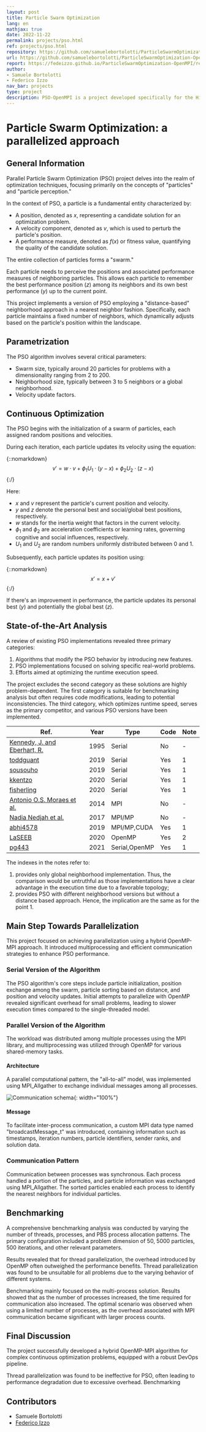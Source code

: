 ```yaml
---
layout: post
title: Particle Swarm Optimization
lang: en
mathjax: true
date: 2022-11-22
permalink: projects/pso.html
ref: projects/pso.html
repository: https://github.com/samuelebortolotti/ParticleSwarmOptimization-OpenMPI
url: https://github.com/samuelebortolotti/ParticleSwarmOptimization-OpenMPI
report: https://fedeizzo.github.io/ParticleSwarmOptimization-OpenMPI/report.pdf
author: 
- Samuele Bortolotti
- Federico Izzo
nav_bar: projects
type: project
description: PSO-OpenMPI is a project developed specifically for the High Performance Computing for Data Science course as part of the Master's Degree program in Computer Science at the University of Trento. It provides a fundamental implementation of Particle Swarm Optimization (PSO) with support for cluster-based computations using OpenMPI, along with efficient thread parallelization through OpenMP.
---
```

# Particle Swarm Optimization: a parallelized approach

## General Information

Parallel Particle Swarm Optimization (PSO) project delves into the realm of optimization techniques, focusing primarily on the concepts of "particles" and "particle perception."

In the context of PSO, a particle is a fundamental entity characterized by:

- A position, denoted as $x$, representing a candidate solution for an optimization problem.
- A velocity component, denoted as $v$, which is used to perturb the particle's position.
- A performance measure, denoted as $f(x)$ or fitness value, quantifying the quality of the candidate solution.

The entire collection of particles forms a "swarm."

Each particle needs to perceive the positions and associated performance measures of neighboring particles. This allows each particle to remember the best performance position ($z$) among its neighbors and its own best performance ($y$) up to the current point.

This project implements a version of PSO employing a "distance-based" neighborhood approach in a nearest neighbor fashion. Specifically, each particle maintains a fixed number of neighbors, which dynamically adjusts based on the particle's position within the landscape.

## Parametrization

The PSO algorithm involves several critical parameters:

- Swarm size, typically around 20 particles for problems with a dimensionality ranging from 2 to 200.
- Neighborhood size, typically between 3 to 5 neighbors or a global neighborhood.
- Velocity update factors.

## Continuous Optimization

The PSO begins with the initialization of a swarm of particles, each assigned random positions and velocities.

During each iteration, each particle updates its velocity using the equation:

{::nomarkdown}
$$v' = w \cdot v + \phi_1 U_1 \cdot (y - x) + \phi_2 U_2 \cdot (z - x)$$
{:/}

Here:
- $x$ and $v$ represent the particle's current position and velocity.
- $y$ and $z$ denote the personal best and social/global best positions, respectively.
- $w$ stands for the inertia weight that factors in the current velocity.
- $\phi_1$ and $\phi_2$ are acceleration coefficients or learning rates, governing cognitive and social influences, respectively.
- $U_1$ and $U_2$ are random numbers uniformly distributed between 0 and 1.

Subsequently, each particle updates its position using:

{::nomarkdown}
$$x' = x + v'$$
{:/}

If there's an improvement in performance, the particle updates its personal best ($y$) and potentially the global best ($z$).

## State-of-the-Art Analysis

A review of existing PSO implementations revealed three primary categories:

1. Algorithms that modify the PSO behavior by introducing new features.
2. PSO implementations focused on solving specific real-world problems.
3. Efforts aimed at optimizing the runtime execution speed.

The project excludes the second category as these solutions are highly problem-dependent. The first category is suitable for benchmarking analysis but often requires code modifications, leading to potential inconsistencies. The third category, which optimizes runtime speed, serves as the primary competitor, and various PSO versions have been implemented.


| **Ref.**           | **Year** | **Type**      | **Code** | **Note** |
|--------------------|----------|---------------|----------|----------|
| [Kennedy, J. and Eberhart, R.](https://ieeexplore.ieee.org/stamp/stamp.jsp?arnumber=488968&casa_token=eqJLQ_W1pp0AAAAA:xo3yRuvebzTFfkNDtll0jBbqH--kmGtJCCcDlG5K2XSQm28LhdIvRlrYWuwMxLxmy4YD6ghRr_c) | 1995     | Serial        | No       | -        |
| [toddguant](https://github.com/toddgaunt/cpso)       | 2019     | Serial        | Yes      | 1        |
| [sousouho](https://github.com/sousouhou/succinctPSO)        | 2019     | Serial        | Yes      | 1        |
| [kkentzo](https://github.com/kkentzo/pso)         | 2020     | Serial        | Yes      | 1        |
| [fisherling](https://github.com/fisherling/pso)      | 2020     | Serial        | Yes      | 1        |
| [Antonio O.S. Moraes et al.](https://doi.org/10.1016/j.apm.2014.12.034)     | 2014     | MPI           | No       | -        |
| [Nadia Nedjah et al.](https://link.springer.com/chapter/10.1007/978-3-319-62932-2_20)    | 2017     | MPI/MP        | No       | -        |
| [abhi4578](https://github.com/abhi4578/Parallelization-of-PSO)        | 2019     | MPI/MP,CUDA   | Yes      | 1        |
| [LaSEEB](https://github.com/abhi4578/openpso)          | 2020     | OpenMP        | Yes      | 2        |
| [pg443](https://github.com/pg443/Particle-Swarm-Optimization-OpenMP)           | 2021     | Serial,OpenMP | Yes      | 1        |


The indexes in the notes refer to:

1. provides only global neighborhood implementation. Thus, the comparison would be untruthful as those implementations have a clear advantage in the execution time due to a favorable topology;
2. provides PSO with different neighborhood versions but without a distance based approach. Hence, the implication are the same as for the point 1.

## Main Step Towards Parallelization

This project focused on achieving parallelization using a hybrid OpenMP-MPI approach. It introduced multiprocessing and efficient communication strategies to enhance PSO performance.

### Serial Version of the Algorithm

The PSO algorithm's core steps include particle initialization, position exchange among the swarm, particle sorting based on distance, and position and velocity updates. Initial attempts to parallelize with OpenMP revealed significant overhead for small problems, leading to slower execution times compared to the single-threaded model.

### Parallel Version of the Algorithm

The workload was distributed among multiple processes using the MPI library, and multiprocessing was utilized through OpenMP for various shared-memory tasks.

#### Architecture

A parallel computational pattern, the "all-to-all" model, was implemented using MPI\_Allgather to exchange individual messages among all processes.

![Communication schema](https://raw.githubusercontent.com/samuelebortolotti/ParticleSwarmOptimization-OpenMPI/master/report/images/communication_schema.png){: width="100%"}

#### Message

To facilitate inter-process communication, a custom MPI data type named "broadcastMessage\_t" was introduced, containing information such as timestamps, iteration numbers, particle identifiers, sender ranks, and solution data.

### Communication Pattern

Communication between processes was synchronous. Each process handled a portion of the particles, and particle information was exchanged using MPI\_Allgather. The sorted particles enabled each process to identify the nearest neighbors for individual particles.

## Benchmarking

A comprehensive benchmarking analysis was conducted by varying the number of threads, processes, and PBS process allocation patterns. The primary configuration included a problem dimension of 50, 5000 particles, 500 iterations, and other relevant parameters.

Results revealed that for thread parallelization, the overhead introduced by OpenMP often outweighed the performance benefits. Thread parallelization was found to be unsuitable for all problems due to the varying behavior of different systems.

Benchmarking mainly focused on the multi-process solution. Results showed that as the number of processes increased, the time required for communication also increased. The optimal scenario was observed when using a limited number of processes, as the overhead associated with MPI communication became significant with larger process counts.

## Final Discussion

The project successfully developed a hybrid OpenMP-MPI algorithm for complex continuous optimization problems, equipped with a robust DevOps pipeline.

Thread parallelization was found to be ineffective for PSO, often leading to performance degradation due to excessive overhead. Benchmarking

## Contributors
- Samuele Bortolotti
- [Federico Izzo](https://github.com/fedeizzo)